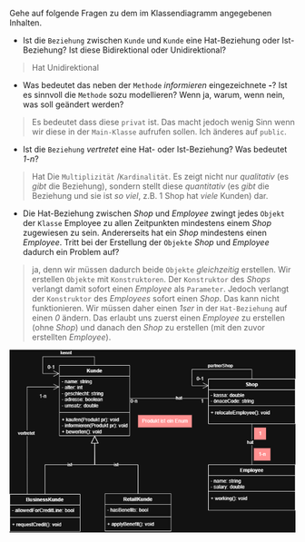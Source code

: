 ﻿Gehe auf folgende Fragen zu dem im Klassendiagramm angegebenen Inhalten.
* Ist die ``Beziehung`` zwischen ``Kunde`` und ``Kunde`` eine Hat-Beziehung oder Ist- Beziehung? Ist diese Bidirektional oder Unidirektional?
> Hat
> Unidirektional

* Was bedeutet das neben der ``Methode`` *informieren* eingezeichnete **-**? Ist es sinnvoll die ``Methode`` sozu modellieren? Wenn ja, warum, wenn nein, was soll geändert werden?
> Es bedeutet dass diese ``privat`` ist. Das macht jedoch wenig Sinn wenn wir diese in der ``Main-Klasse`` aufrufen sollen. Ich änderes auf ``public``.

* Ist die ``Beziehung`` *vertretet* eine Hat- oder Ist-Beziehung? Was bedeutet *1-n*?
> Hat
> Die ``Multiplizität`` /``Kardinalität``. Es zeigt nicht nur *qualitativ* (es *gibt* die Beziehung), sondern stellt diese *quantitativ* (es *gibt* die Beziehung und sie ist *so viel*, z.B. 1 Shop hat *viele* Kunden) dar.

* Die Hat-Beziehung zwischen *Shop* und *Employee* zwingt jedes `Objekt` der ``Klasse`` Employee zu allen Zeitpunkten mindestens einem *Shop* zugewiesen zu sein. Andererseits hat ein *Shop* mindestens einen *Employee*. Tritt bei der Erstellung der ``Objekte`` *Shop* und *Employee* dadurch ein Problem auf?
> ja, denn wir müssen dadurch beide ``Objekte`` *gleichzeitig* erstellen. Wir erstellen ``Objekte`` mit ``Konstruktoren``. Der ``Konstruktor`` des *Shops* verlangt damit sofort einen *Employee* als ``Parameter``. Jedoch verlangt der ``Konstruktor`` des *Employees* sofort einen *Shop*. Das kann nicht funktionieren. Wir müssen daher einen *1ser* in der ``Hat-Beziehung`` auf einen *0* ändern. Das erlaubt uns zuerst einen *Employee* zu erstellen (ohne *Shop*) und danach den *Shop* zu erstellen (mit den zuvor erstellten *Employee*).

![alt](https://raw.githubusercontent.com/MrStrelow/BBRZ/refs/heads/main/JET/modul_1_c%23_basics/ModulTest/VergangeneTests/ModulTest_AP10_2025_03/exam_dark.png)